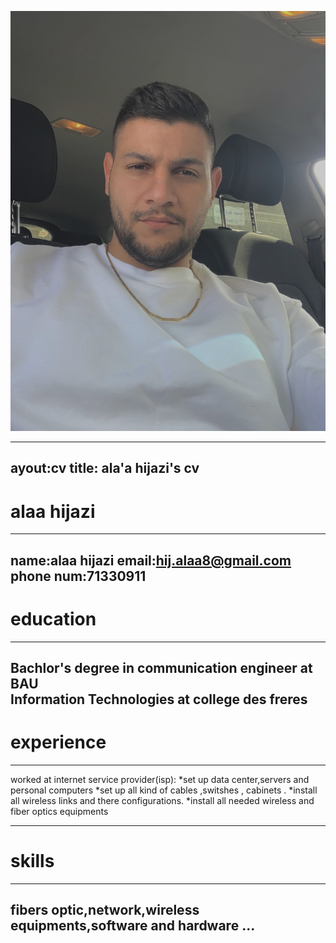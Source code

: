 ![](alaa.jpeg)

---
ayout:cv
title: ala'a hijazi's cv
---
# alaa hijazi
---
name:alaa hijazi
email:hij.alaa8@gmail.com
phone num:71330911
---
# education
---
Bachlor's degree in communication engineer at BAU   
Information Technologies at college des freres 
---
# experience
---
worked at internet service provider(isp):
*set up data center,servers and personal computers 
*set up all kind of cables ,switshes , cabinets .
*install all wireless links and there configurations.
*install all needed wireless and fiber optics equipments 


---
# skills
---
fibers optic,network,wireless equipments,software and hardware ...
---

